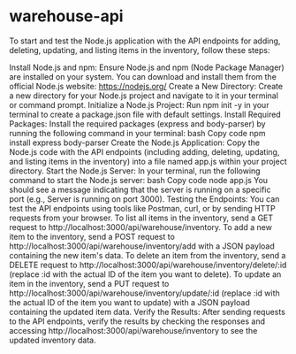 # warehouse-api

To start and test the Node.js application with the API endpoints for adding, deleting, updating, and listing items in the inventory, follow these steps:

Install Node.js and npm:
Ensure Node.js and npm (Node Package Manager) are installed on your system. You can download and install them from the official Node.js website: https://nodejs.org/
Create a New Directory:
Create a new directory for your Node.js project and navigate to it in your terminal or command prompt.
Initialize a Node.js Project:
Run npm init -y in your terminal to create a package.json file with default settings.
Install Required Packages:
Install the required packages (express and body-parser) by running the following command in your terminal:
bash
Copy code
npm install express body-parser
Create the Node.js Application:
Copy the Node.js code with the API endpoints (including adding, deleting, updating, and listing items in the inventory) into a file named app.js within your project directory.
Start the Node.js Server:
In your terminal, run the following command to start the Node.js server:
bash
Copy code
node app.js
You should see a message indicating that the server is running on a specific port (e.g., Server is running on port 3000).
Testing the Endpoints:
You can test the API endpoints using tools like Postman, curl, or by sending HTTP requests from your browser.
To list all items in the inventory, send a GET request to http://localhost:3000/api/warehouse/inventory.
To add a new item to the inventory, send a POST request to http://localhost:3000/api/warehouse/inventory/add with a JSON payload containing the new item's data.
To delete an item from the inventory, send a DELETE request to http://localhost:3000/api/warehouse/inventory/delete/:id (replace :id with the actual ID of the item you want to delete).
To update an item in the inventory, send a PUT request to http://localhost:3000/api/warehouse/inventory/update/:id (replace :id with the actual ID of the item you want to update) with a JSON payload containing the updated item data.
Verify the Results:
After sending requests to the API endpoints, verify the results by checking the responses and accessing http://localhost:3000/api/warehouse/inventory to see the updated inventory data.
